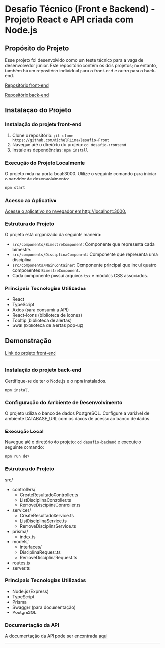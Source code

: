 # Desafio Técnico (Front e Backend) - Projeto React e API criada com Node.js

## Propósito do Projeto
Esse projeto foi desenvolvido como um teste técnico para a vaga de desenvolvedor júnior. Este repositório contém os dois projetos; no entanto, também há um repositório individual para o front-end e outro para o back-end.

[Repositório front-end](https://github.com/MichelRLima/Desafio-Front)

[Repositório back-end](https://github.com/MichelRLima/Desafio-Backend)

## Instalação do Projeto
### Instalação do projeto front-end
1. Clone o repositório: `git clone https://github.com/MichelRLima/Desafio-Front`
2. Navegue até o diretório do projeto: `cd desafio-frontend`
3. Instale as dependências: `npm install`

### Execução do Projeto Localmente
O projeto roda na porta local:3000. Utilize o seguinte comando para iniciar o servidor de desenvolvimento:

```bash
npm start
```
### Acesso ao Aplicativo

[Acesse o aplicativo no navegador em http://localhost:3000.](http://localhost:3000)

### Estrutura do Projeto

O projeto está organizado da seguinte maneira:

- `src/components/BimestreComponent`: Componente que representa cada bimestre.
- `src/components/DisciplinaComponent`: Componente que representa uma disciplina.
- `src/components/MainContainer`: Componente principal que inclui quatro componentes `BimestreComponent`.
- Cada componente possui arquivos `tsx` e módulos CSS associados.

### Principais Tecnologias Utilizadas

- React
- TypeScript
- Axios (para consumir a API)
- React-Icons (biblioteca de ícones)
- Tooltip (biblioteca de alertas)
- Swal (biblioteca de alertas pop-up)

## Demonstração

[Link do projeto front-end](https://front-desafiotecnico.netlify.app)


***
### Instalação do projeto back-end

Certifique-se de ter o Node.js e o npm instalados.

```bash
npm install
```

### Configuração do Ambiente de Desenvolvimento
O projeto utiliza o banco de dados PostgreSQL. Configure a variável de ambiente DATABASE_URL com os dados de acesso ao banco de dados.

### Execução Local
Navegue até o diretório do projeto: `cd desafio-backend` e execute o seguinte comando:

```bash
npm run dev
```

### Estrutura do Projeto

src/
- controllers/
    - CreateResultadoController.ts
    - ListDisciplinaController.ts
    - RemoveDisciplinaController.ts
- services/
    - CreateResultadoService.ts
    - ListDisciplinaService.ts
    - RemoveDisciplinaService.ts
- prisma/
    - index.ts
- models/
    - interfaces/
    - DisciplinaRequest.ts
    - RemoveDisciplinaRequest.ts
- routes.ts
- server.ts

### Principais Tecnologias Utilizadas
- Node.js (Express)
- TypeScript
- Prisma
- Swagger (para documentação)
- PostgreSQL

### Documentação da API
A documentação da API pode ser encontrada [aqui](https://desafio-backend-fd7h.onrender.com/api-docs/)


***

